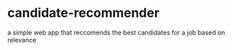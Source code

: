 # candidate-recommender

a simple web app that reccomends the best candidates for a job based on relevance